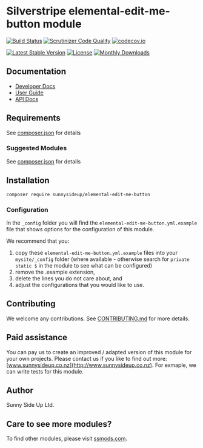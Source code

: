 # Silverstripe elemental-edit-me-button module
[![Build Status](https://travis-ci.org/sunnysideup/silverstripe-elemental-edit-me-button.svg?branch=master)](https://travis-ci.org/sunnysideup/silverstripe-elemental-edit-me-button)
[![Scrutinizer Code Quality](https://scrutinizer-ci.com/g/sunnysideup/silverstripe-elemental-edit-me-button/badges/quality-score.png?b=master)](https://scrutinizer-ci.com/g/sunnysideup/silverstripe-elemental-edit-me-button/?branch=master)
[![codecov.io](https://codecov.io/github/sunnysideup/silverstripe-elemental-edit-me-button/coverage.svg?branch=master)](https://codecov.io/github/sunnysideup/silverstripe-elemental-edit-me-button?branch=master)

[![Latest Stable Version](https://poser.pugx.org/sunnysideup/elemental-edit-me-button/version)](https://packagist.org/packages/sunnysideup/elemental-edit-me-button)
[![License](https://poser.pugx.org/sunnysideup/elemental-edit-me-button/license)](https://packagist.org/packages/sunnysideup/elemental-edit-me-button)
[![Monthly Downloads](https://poser.pugx.org/sunnysideup/elemental-edit-me-button/d/monthly)](https://packagist.org/packages/sunnysideup/elemental-edit-me-button)


## Documentation



 * [Developer Docs](docs/en/INDEX.md)
 * [User Guide](docs/en/userguide.md)
 * [API Docs](http://docs.ssmods.com/sunnysideup/elemental-edit-me-button/classes.xhtml)


## Requirements



See [composer.json](composer.json) for details


### Suggested Modules



See [composer.json](composer.json) for details


## Installation


```
composer require sunnysideup/elemental-edit-me-button
```

### Configuration



In the `_config` folder you will find the `elemental-edit-me-button.yml.example`
file that shows options for the configuration of this module.

We recommend that you:

  1. copy these `elemental-edit-me-button.yml.example` files into your
`mysite/_config` folder (where available - otherwise search for `private static $` in the module to see what can be configured)
  2. remove the .example extension,
  3. delete the lines you do not care about, and
  4. adjust the configurations that you would like to use.


## Contributing



We welcome any contributions. See [CONTRIBUTING.md](CONTRIBUTING.md) for more details.

## Paid assistance



You can pay us to create an improved / adapted version of this module for your own projects.  Please contact us if you like to find out more: [www.sunnysideup.co.nz](http://www.sunnysideup.co.nz).  For exmaple, we can write tests for this module.  

## Author



Sunny Side Up Ltd.


## Care to see more modules?

To find other modules, please visit [ssmods.com](http://ssmods.com/).
